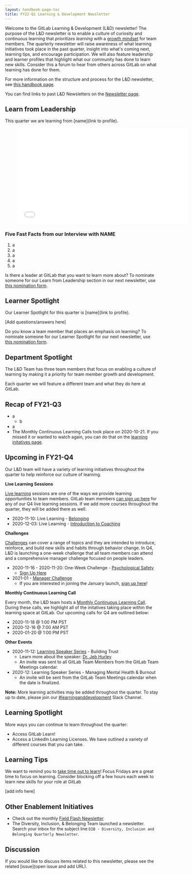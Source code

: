 ```yaml
---
layout: handbook-page-toc
title: FY22-Q1 Learning & Development Newsletter
---
```


Welcome to the GitLab Learning & Development (L&D) newsletter! The purpose of the L&D newsletter is to enable a culture of curiosity and continuous learning that *prioritizes learning* with a [growth mindset](/handbook/values/#growth-mindset) for team members. The quarterly newsletter will raise awareness of what learning initiatives took place in the past quarter, insight into what's coming next, learning tips, and encourage participation. We will also feature leadership and learner profiles that highlight what our community has done to learn new skills. Consider this a forum to hear from others across GitLab on what learning has done for them. 

For more information on the structure and process for the L&D newsletter, see [this handbook page](/handbook/people-group/learning-and-development/newsletter/).

You can find links to past L&D Newsletters on the [Newsletter page](/handbook/people-group/learning-and-development/newsletter/#past-newsletters). 

## Learn from Leadership 

This quarter we are learning from [name](link to profile). 

<figure class="video_container">
  <iframe width="560" height="315" src="add URL" frameborder="0" allow="accelerometer; autoplay; clipboard-write; encrypted-media; gyroscope; picture-in-picture" allowfullscreen></iframe>
</figure>

### Five Fast Facts from our Interview with NAME

1. a
1. a
1. a
1. a
1. a

Is there a leader at GitLab that you want to learn more about? To nominate someone for our Learn from Leadership section in our next newsletter, use [this nomination form](https://docs.google.com/forms/d/e/1FAIpQLSeuOIH2r_gaQlv6woW96_8BfjBUbzWxLuxoZA7TW-MXz7cT0g/viewform). 

## Learner Spotlight   

Our Learner Spotlight for this quarter is [name](link to profile). 

[Add questions/answers here]

Do you know a team member that places an emphasis on learning? To nominate someone for our Learner Spotlight for our next newsletter, use [this nomination form](https://docs.google.com/forms/d/e/1FAIpQLSfi72ONbp8UcUXDCL__TPAoCEEGH4K_9i1-ZQN7yh_YzlVx0w/viewform). 

## Department Spotlight 

The L&D Team has three team members that focus on enabling a culture of learning by making it a priority for team member growth and development. 



Each quarter we will feature a different team and what they do here at GitLab. 

## Recap of FY21-Q3

* a
   * b
* a
* The Monthly Continuous Learning Calls took place on 2020-10-21. If you missed it or wanted to watch again, you can do that on the [learning initatives page](/handbook/people-group/learning-and-development/learning-initiatives/#past-monthly-continuous-learning-call). 

## Upcoming in FY21-Q4 

Our L&D team will have a variety of learning initiatives throughout the quarter to help reinforce our culture of learning. 

**Live Learning Sessions**

[Live learning](/handbook/people-group/learning-and-development/#live-learning) sessions are one of the ways we provide learning opportunities to team members. GitLab team members [can sign up here](https://www.signupgenius.com/go/10c0d4faeae2ca7f4c70-fy21q4) for any of our Q4 live learning sessions. If we add more courses throughout the quarter, they will be added there as well. 

* 2020-11-10: Live Learning - [Belonging](/company/culture/inclusion/#gitlabs-definition-of-diversity-inclusion--belonging) 
* 2020-12-03: Live Learning - [Introduction to Coaching](/handbook/leadership/coaching/) 

**Challenges**

[Challenges](/handbook/people-group/learning-and-development/#gitlab-mini-and-extended-challenges) can cover a range of topics and they are intended to introduce, reinforce, and build new skills and habits through behavior change. In Q4, L&D is launching a one-week challenge that all team members can attend and a comprehensive manager challenge focused on people leaders. 

* 2020-11-16 - 2020-11-20: One-Week Challenge - [Psychological Safety](/handbook/leadership/emotional-intelligence/psychological-safety/#one-week-challenge) 
   * [Sign Up Here](https://www.signupgenius.com/go/10c0d4faeae2ca7f4c70-oneweek) 
* 2021-01 - [Manager Challenge](/handbook/people-group/learning-and-development/manager-challenge/) 
   * If you are interested in joining the January launch, [sign up here](https://gitlab.com/gitlab-com/people-group/learning-development/manager-challenge/-/issues/21)! 

**Monthly Continuous Learning Call**

Every month, the L&D team hosts a [Monthly Continuous Learning Call](/handbook/people-group/learning-and-development/#monthly-continuous-learning-call). During these calls, we highlight all of the initatives taking place within the learning space at GitLab. Our upcoming calls for Q4 are outlined below: 

* 2020-11-18 @ 1:00 PM PST 
* 2020-12-16 @ 7:00 AM PST
* 2020-01-20 @ 1:00 PM PST 

**Other Events**

* 2020-11-12: [Learning Speaker Series](/handbook/people-group/learning-and-development/learning-initiatives/#learning-speaker-series-overview) - Building Trust
   * Learn more about the speaker: [Dr. Jeb Hurley](https://docs.google.com/presentation/d/1zyRgYcq3s1esbZ4gTNnqvoEjjFdjOp1EI8-YRBlC2_0/edit#slide=id.ga637fcc0e9_0_145) 
   * An invite was sent to all GitLab Team Members from the GitLab Team Meetings calendar. 
* 2020-12: Learning Speaker Series - Managing Mental Health & Burnout
   * An invite will be sent from the GitLab Team Meetings calendar when the date is finalized. 

**Note:** More learning activities may be added throughout the quarter. To stay up to date, please join our [#learninganddevelopment](https://app.slack.com/client/T02592416/CMRAWQ97W) Slack Channel. 

## Learning Spotlight 

More ways you can continue to learn throughout the quarter: 

* Access GitLab Learn! 
* Access a LinkedIn Learning Licenses. We have outlined a variety of different courses that you can take. 

## Learning Tips 

We want to remind you to [take time out to learn](/handbook/people-group/learning-and-development/#take-time-out-to-learn-campaign)! Focus Fridays are a great time to focus on learning. Consider blocking off a few hours each week to learn new skills for your role at GitLab

[add info here]

## Other Enablement Initiatives

* Check out the monthly [Field Flash Newsletter](/handbook/sales/field-communications/field-flash-newsletter/#past-newsletters)
* The Diversity, Inclusion, & Belonging Team launched a newsletter. Search your inbox for the subject line `DIB - Diversity, Inclusion and Belonging Quarterly Newsletter`. 


## Discussion 

If you would like to discuss items related to this newsletter, please see the related [issue](open issue and add URL).
